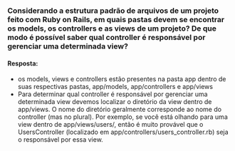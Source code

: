 ### Considerando a estrutura padrão de arquivos de um projeto feito com Ruby on Rails, em quais pastas devem se encontrar os models, os controllers e as views de um projeto? De que modo é possível saber qual controller é responsável por gerenciar uma determinada view?

#### Resposta:
- os models, views e controllers estão presentes na pasta app dentro de suas respectivas pastas, app/models, app/controllers e app/views
- Para determinar qual controller é responsável por gerenciar uma determinada view devemos localizar o diretório da view dentro de app/views. O nome do diretório geralmente corresponde ao nome do controller (mas no plural). Por exemplo, se você está olhando para uma view dentro de app/views/users/, então é muito provável que o UsersController (localizado em app/controllers/users_controller.rb) seja o responsável por essa view.